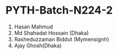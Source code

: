 # PYTH-Batch-N224-2

1. Hasan Mahmud
2. Md Shahadat Hossain (Dhaka)
3. Rasheduzzaman Biddut (Mymensignh)
4. Ajay Ghosh(Dhaka)
